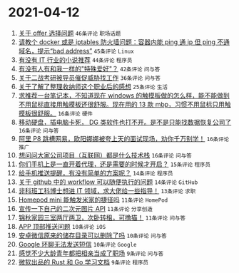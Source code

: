 # 2021-04-12

1. [关于 offer 选择问题](https://www.v2ex.com/t/769976) `46条评论` `职场话题`
1. [请教个 docker 或是 iptables 防火墙问题：容器内能 ping 通 ip 但 ping 不通域名，提示“bad address”](https://www.v2ex.com/t/769968) `45条评论` `Linux`
1. [有没有 IT 行业的小说推荐](https://www.v2ex.com/t/770002) `44条评论` `程序员`
1. [有没有人有和我一样的"特殊爱好"？](https://www.v2ex.com/t/769965) `42条评论` `问与答`
1. [关于二战考研被导员催促威胁找工作](https://www.v2ex.com/t/770037) `36条评论` `问与答`
1. [关于了解了整理收纳师这个职业后的感想](https://www.v2ex.com/t/770067) `25条评论` `生活`
1. [求推荐一台笔记本，不知道现在 windows 的触摸板做的怎么样，能不能做到不用鼠标直接用触摸板还很舒服。现在用的 13 款 mbp，习惯不用鼠标只用触摸板很舒服。](https://www.v2ex.com/t/770066) `16条评论` `硬件`
1. [移动硬盘，插电脑卡死， DG 类软件也打不开。是不是只能找数据恢复公司了](https://www.v2ex.com/t/770023) `16条评论` `问与答`
1. [阿里 P8 跳槽网易，欧阳娜娜被夸上天的面试现场，劝你千万别学！](https://www.v2ex.com/t/769977) `16条评论` `推广`
1. [想问问大家公司项目（互联网）都是什么技术栈](https://www.v2ex.com/t/769964) `16条评论` `问与答`
1. [你们手机上是一直开着代理，还是需要的时候才开启？](https://www.v2ex.com/t/769991) `15条评论` `程序员`
1. [给手机推送提醒，有没有简单的方案呢？](https://www.v2ex.com/t/770024) `14条评论` `程序员`
1. [关于 github 中的 workflow 可以随便执行的问题](https://www.v2ex.com/t/769998) `14条评论` `GitHub`
1. [非科班工科博士想进 IT 领域，求大佬给一些指导！](https://www.v2ex.com/t/770020) `13条评论` `求职`
1. [Homepod mini 能触发米家的捷径吗](https://www.v2ex.com/t/770060) `11条评论` `HomePod`
1. [宣传一下自己的二次元图片 API](https://www.v2ex.com/t/770055) `11条评论` `分享创造`
1. [锦秋家园三室两厅两卫，次卧转租，可撸猫！](https://www.v2ex.com/t/769985) `11条评论` `问与答`
1. [APP 顶部推送问题](https://www.v2ex.com/t/770070) `10条评论` `iOS`
1. [安卓微信原来的储存目录可以删除了吗](https://www.v2ex.com/t/770032) `10条评论` `问与答`
1. [Google 环聊无法发送短信](https://www.v2ex.com/t/769973) `10条评论` `Google`
1. [感觉不少大龄青年都把相亲当成了职场](https://www.v2ex.com/t/770089) `9条评论` `问与答`
1. [微软出品的 Rust 和 Go 学习文档](https://www.v2ex.com/t/770072) `9条评论` `程序员`

